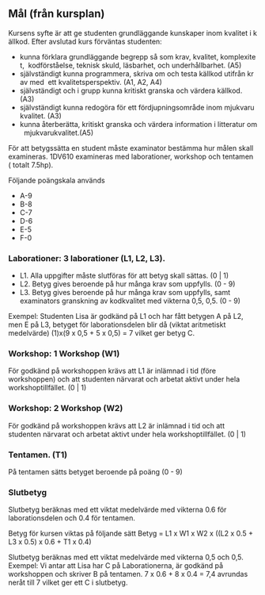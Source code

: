 
## Mål (från kursplan)
Kursens syfte är att ge studenten grundläggande kunskaper inom kvalitet i källkod.
Efter avslutad kurs förväntas studenten:
 * kunna förklara grundläggande begrepp så som krav, kvalitet, komplexitet, 
kodförståelse, teknisk skuld, läsbarhet, och underhållbarhet. (A5)
 * självständigt kunna programmera, skriva om och testa källkod utifrån krav med 
ett kvalitetsperspektiv. (A1, A2, A4)
 * självständigt och i grupp kunna kritiskt granska och värdera källkod. (A3)
 *  självständigt kunna redogöra för ett fördjupningsområde inom mjukvarukvalitet. (A3)
 *  kunna återberätta, kritiskt granska och värdera information i litteratur om 
mjukvarukvalitet.(A5)

För att betygssätta en student måste examinator bestämma hur målen skall examineras. 
1DV610 examineras med laborationer, workshop och tentamen ( totalt 7.5hp). 

Följande poängskala används
 * A-9
 * B-8
 * C-7
 * D-6
 * E-5
 * F-0

### Laborationer: 3 laborationer (L1, L2, L3). 
 * L1. Alla uppgifter måste slutföras för att betyg skall sättas. (0 | 1)
 * L2. Betyg gives beroende på hur många krav som uppfylls.  (0 - 9)
 * L3. Betyg gives beroende på hur många krav som uppfylls, samt examinators granskning av kodkvalitet med vikterna 0,5, 0,5. (0 - 9)

Exempel: Studenten Lisa är godkänd på L1 och har fått betygen A på L2, men E på L3, betyget för laborationsdelen blir då
(viktat aritmetiskt medelvärde) (1)x(9 x 0,5 + 5 x 0,5) = 7 vilket ger betyg C.

### Workshop: 1 Workshop (W1)
För godkänd på workshoppen krävs att L1 är inlämnad i tid (före workshoppen) och att studenten närvarat och arbetat aktivt under hela workshoptillfället. (0 | 1)

### Workshop: 2 Workshop (W2)
För godkänd på workshoppen krävs att L2 är inlämnad i tid och att studenten närvarat och arbetat aktivt under hela workshoptillfället. (0 | 1)

### Tentamen. (T1)
På tentamen sätts betyget beroende på poäng (0 - 9)


### Slutbetyg
Slutbetyg beräknas med ett viktat medelvärde med vikterna 0.6 för laborationsdelen och 0.4 för tentamen. 

Betyg för kursen viktas på följande sätt
Betyg =  L1 x W1 x W2 x ((L2 x 0.5 + L3 x 0.5) x 0.6 + T1 x 0.4)


Slutbetyg beräknas med ett viktat medelvärde med vikterna 0,5 och 0,5. 
Exempel: Vi antar att Lisa har C på Laborationerna, är godkänd på workshoppen och skriver B på tentamen.
7 x 0.6 + 8 x 0.4 = 7,4 avrundas neråt till 7 vilket ger ett C i slutbetyg.
